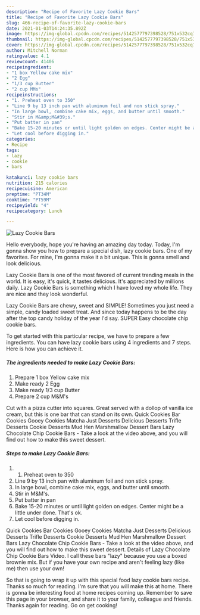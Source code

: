 ```yaml
---
description: "Recipe of Favorite Lazy Cookie Bars"
title: "Recipe of Favorite Lazy Cookie Bars"
slug: 466-recipe-of-favorite-lazy-cookie-bars
date: 2021-01-03T14:24:35.892Z
image: https://img-global.cpcdn.com/recipes/5142577797398528/751x532cq70/lazy-cookie-bars-recipe-main-photo.jpg
thumbnail: https://img-global.cpcdn.com/recipes/5142577797398528/751x532cq70/lazy-cookie-bars-recipe-main-photo.jpg
cover: https://img-global.cpcdn.com/recipes/5142577797398528/751x532cq70/lazy-cookie-bars-recipe-main-photo.jpg
author: Mitchell Norman
ratingvalue: 4.1
reviewcount: 41406
recipeingredient:
- "1 box Yellow cake mix"
- "2 Egg"
- "1/3 cup Butter"
- "2 cup MMs"
recipeinstructions:
- "1. Preheat oven to 350"
- "Line 9 by 13 inch pan with aluminum foil and non stick spray."
- "In large bowl, combine cake mix, eggs, and butter until smooth."
- "Stir in M&amp;M&#39;s."
- "Put batter in pan"
- "Bake 15-20 minutes or until light golden on edges. Center might be a little under done. That&#39;s ok."
- "Let cool before digging in."
categories:
- Recipe
tags:
- lazy
- cookie
- bars

katakunci: lazy cookie bars 
nutrition: 215 calories
recipecuisine: American
preptime: "PT34M"
cooktime: "PT59M"
recipeyield: "4"
recipecategory: Lunch

---
```



![Lazy Cookie Bars](https://img-global.cpcdn.com/recipes/5142577797398528/751x532cq70/lazy-cookie-bars-recipe-main-photo.jpg)

Hello everybody, hope you're having an amazing day today. Today, I'm gonna show you how to prepare a special dish, lazy cookie bars. One of my favorites. For mine, I'm gonna make it a bit unique. This is gonna smell and look delicious.

Lazy Cookie Bars is one of the most favored of current trending meals in the world. It is easy, it's quick, it tastes delicious. It's appreciated by millions daily. Lazy Cookie Bars is something which I have loved my whole life. They are nice and they look wonderful.

Lazy Cookie Bars are chewy, sweet and SIMPLE! Sometimes you just need a simple, candy loaded sweet treat. And since today happens to be the day after the top candy holiday of the year I&#39;d say. SUPER Easy chocolate chip cookie bars.


To get started with this particular recipe, we have to prepare a few ingredients. You can have lazy cookie bars using 4 ingredients and 7 steps. Here is how you can achieve it.

<!--inarticleads1-->

##### The ingredients needed to make Lazy Cookie Bars:

1. Prepare 1 box Yellow cake mix
1. Make ready 2 Egg
1. Make ready 1/3 cup Butter
1. Prepare 2 cup M&amp;M&#39;s


Cut with a pizza cutter into squares. Great served with a dollop of vanilla ice cream, but this is one bar that can stand on its own. Quick Cookies Bar Cookies Gooey Cookies Matcha Just Desserts Delicious Desserts Trifle Desserts Cookie Desserts Mud Hen Marshmallow Dessert Bars Lazy Chocolate Chip Cookie Bars - Take a look at the video above, and you will find out how to make this sweet dessert. 

<!--inarticleads2-->

##### Steps to make Lazy Cookie Bars:

1. 1. Preheat oven to 350
1. Line 9 by 13 inch pan with aluminum foil and non stick spray.
1. In large bowl, combine cake mix, eggs, and butter until smooth.
1. Stir in M&amp;M&#39;s.
1. Put batter in pan
1. Bake 15-20 minutes or until light golden on edges. Center might be a little under done. That&#39;s ok.
1. Let cool before digging in.


Quick Cookies Bar Cookies Gooey Cookies Matcha Just Desserts Delicious Desserts Trifle Desserts Cookie Desserts Mud Hen Marshmallow Dessert Bars Lazy Chocolate Chip Cookie Bars - Take a look at the video above, and you will find out how to make this sweet dessert. Details of Lazy Chocolate Chip Cookie Bars Video. I call these bars &#34;lazy&#34; because you use a boxed brownie mix. But if you have your own recipe and aren&#39;t feeling lazy (like me) then use your own! 

So that is going to wrap it up with this special food lazy cookie bars recipe. Thanks so much for reading. I'm sure that you will make this at home. There is gonna be interesting food at home recipes coming up. Remember to save this page in your browser, and share it to your family, colleague and friends. Thanks again for reading. Go on get cooking!
